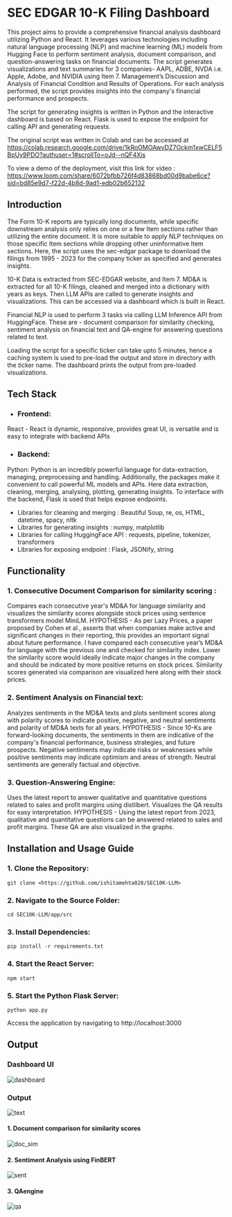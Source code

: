 # SEC EDGAR 10-K Filing Dashboard
This project aims to provide a comprehensive financial analysis dashboard utilizing Python and React. It leverages various technologies including natural language processing (NLP) and machine learning (ML) models from Hugging Face to perform sentiment analysis, document comparison, and question-answering tasks on financial documents.
The script generates visualizations and text summaries for 3 companies- AAPL, ADBE, NVDA i.e. Apple, Adobe, and NVIDIA using Item 7. Management’s Discussion and Analysis of Financial Condition and Results of Operations. For each analysis performed, the script provides insights into the company's financial performance and prospects.

The script for generating insights is written in Python and the interactive dashboard is based on React. Flask is used to expose the endpoint for calling API and generating requests.

The original script was written in Colab and can be accessed at https://colab.research.google.com/drive/1kRoOMOAwvDZ7Ockm1xwCELF5BpUy9PDO?authuser=1#scrollTo=oJd--nQF4Xis

To view a demo of the deployment, visit this link for video : https://www.loom.com/share/6072bfbb726f4d83868bd00d9babe6ce?sid=bd85e9d7-f22d-4b8d-9ad1-edb02b652132 

## Introduction
The Form 10-K reports are typically long documents, while specific downstream analysis only relies on one or a few Item sections rather than utilizing the entire document. 
It is more suitable to apply NLP techniques on those specific Item sections while dropping other uninformative Item sections. Here, the script uses the sec-edgar package to download the filings from 1995 - 2023 for the company ticker as specified and generates insights.

10-K Data is extracted from SEC-EDGAR website, and Item 7. MD&A is extracted for all 10-K filings, cleaned and merged into a dictionary with years as keys. Then LLM APIs are called to generate insights and visualizations. This can be accessed via a dashboard which is built in React.

Financial NLP is used to perform 3 tasks via calling LLM Inference API from HuggingFace. These are  - document comparison for similarity checking, sentiment analysis on financial text and QA-engine for answering questions related to text.

Loading the script for a specific ticker can take upto 5 minutes, hence a caching system is used to pre-load the output and store in directory with the ticker name. The dashboard prints the output from pre-loaded visualizations.


## Tech Stack

 - ### Frontend:
  React - React is dynamic, responsive, provides great UI, is versatile and is easy to integrate with backend APIs
 - ### Backend:
  Python: Python is an incredibly powerful language for data-extraction, managing, preprocessing and handling. Additionally, the packages make it convenient to call powerful ML models and APIs. Here data extraction, cleaning, merging, analysing, plotting, generating insights. To interface with the backend, Flask is used that helps expose endpoints. 
 - Libraries for cleaning and merging : Beautiful Soup, re, os, HTML, datetime, spacy, nltk
 - Libraries for generating insights : numpy, matplotlib
 - Libraries for calling HuggingFace API : requests, pipeline, tokenizer, transformers 
 - Libraries for exposing endpoint : Flask, JSONify, string



## Functionality
   ### 1.   Consecutive Document Comparison for similarity scoring : 
   Compares each consecutive year's MD&A for language similarity and visualizes the similarity scores alongside stock prices using sentence transformers model MiniLM.
   HYPOTHESIS - As per Lazy Prices, a paper proposed by Cohen et al., asserts that when companies make active and significant changes in their reporting, this provides an important signal about future performance. I have compared each consecutive year’s MD&A for language with the previous one and checked for similarity index. Lower the similarity score would ideally indicate major changes in the company and should be indicated by more positive returns on stock prices. Similarity scores generated via comparison are visualized here along with their stock prices.

   ### 2.   Sentiment Analysis on Financial text: 
   Analyzes sentiments in the MD&A texts and plots sentiment scores along with polarity scores to indicate positive, negative, and neutral sentiments and polarity of MD&A texts for all years.
   HYPOTHESIS - Since 10-Ks are forward-looking documents, the sentiments in them are indicative of the company's financial performance, business strategies, and future prospects. Negative sentiments may indicate risks or weaknesses while positive sentiments may indicate optimism and areas of strength. Neutral sentiments are generally factual and objective.

   ### 3.   Question-Answering Engine: 
   Uses the latest report to answer qualitative and quantitative questions related to sales and profit margins using distilbert. Visualizes the QA results for easy interpretation. 
   HYPOTHESIS - Using the latest report from 2023, qualitative and quantitative questions can be answered related to sales and profit margins. These QA are also visualized in the graphs. 

## Installation and Usage Guide
### 1. Clone the Repository:
```
git clone <https://github.com/ishitamehta028/SEC10K-LLM>
```

### 2. Navigate to the Source Folder:
```
cd SEC10K-LLM/app/src
```
### 3. Install Dependencies:
```
pip install -r requirements.txt

```
### 4. Start the React Server:
```
npm start
```
### 5. Start the Python Flask Server:
```
python app.py
```
Access the application by navigating to http://localhost:3000

## Output
### Dashboard UI 
![dashboard](dashboard.png)
### Output
![text](generation.png)
#### 1. Document comparison for similarity scores
![doc_sim](doc_sim.png)
#### 2. Sentiment Analysis using FinBERT
![sent](sentiment_finbert.png)
#### 3. QAengine
![qa](qa_plot.png)




